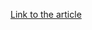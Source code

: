 [Link to the article](https://www.hornetsecurity.com/en/security-information/avaddon-from-seeking-affiliates-to-in-the-wild-in-2-days/)
